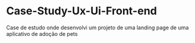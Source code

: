 # Case-Study-Ux-Ui-Front-end
Case de estudo onde desenvolvi um projeto de uma landing page de uma aplicativo de adoção de pets
